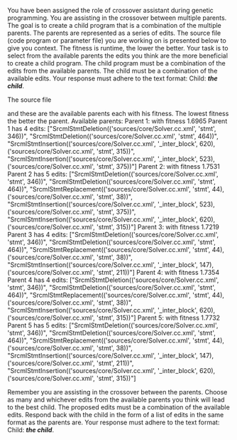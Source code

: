 
You have been assigned the role of crossover assistant during genetic programming. You are assisting in the crossover between multiple parents. The goal is to create a child program that is a combination of the multiple parents. The parents are represented as a series of edits. The source file (code program or parameter file)  you are working on is presented below to give you context.
The fitness is runtime, the lower the better.
Your task is to select from the available parents the edits you think are the more beneficial to create a child program. The child program must be a combination of the edits from the available parents. The child must be a combination of the available edits. Your response must adhere to the text format: Child: ***the child***.

The source file

and these are the available parents each with his fitness. The lowest fitness the better the parent.
Available parents:
 Parent 1:
 with fitness 1.6965
Parent 1 has 4 edits: ["SrcmlStmtDeletion(('sources/core/Solver.cc.xml', 'stmt', 346))", "SrcmlStmtDeletion(('sources/core/Solver.cc.xml', 'stmt', 464))", "SrcmlStmtInsertion(('sources/core/Solver.cc.xml', '_inter_block', 620), ('sources/core/Solver.cc.xml', 'stmt', 315))", "SrcmlStmtInsertion(('sources/core/Solver.cc.xml', '_inter_block', 523), ('sources/core/Solver.cc.xml', 'stmt', 375))"]
 Parent 2:
 with fitness 1.7531
Parent 2 has 5 edits: ["SrcmlStmtDeletion(('sources/core/Solver.cc.xml', 'stmt', 346))", "SrcmlStmtDeletion(('sources/core/Solver.cc.xml', 'stmt', 464))", "SrcmlStmtReplacement(('sources/core/Solver.cc.xml', 'stmt', 44), ('sources/core/Solver.cc.xml', 'stmt', 38))", "SrcmlStmtInsertion(('sources/core/Solver.cc.xml', '_inter_block', 523), ('sources/core/Solver.cc.xml', 'stmt', 375))", "SrcmlStmtInsertion(('sources/core/Solver.cc.xml', '_inter_block', 620), ('sources/core/Solver.cc.xml', 'stmt', 315))"]
 Parent 3:
 with fitness 1.7219
Parent 3 has 4 edits: ["SrcmlStmtDeletion(('sources/core/Solver.cc.xml', 'stmt', 346))", "SrcmlStmtDeletion(('sources/core/Solver.cc.xml', 'stmt', 464))", "SrcmlStmtReplacement(('sources/core/Solver.cc.xml', 'stmt', 44), ('sources/core/Solver.cc.xml', 'stmt', 38))", "SrcmlStmtInsertion(('sources/core/Solver.cc.xml', '_inter_block', 147), ('sources/core/Solver.cc.xml', 'stmt', 211))"]
 Parent 4:
 with fitness 1.7354
Parent 4 has 4 edits: ["SrcmlStmtDeletion(('sources/core/Solver.cc.xml', 'stmt', 346))", "SrcmlStmtDeletion(('sources/core/Solver.cc.xml', 'stmt', 464))", "SrcmlStmtReplacement(('sources/core/Solver.cc.xml', 'stmt', 44), ('sources/core/Solver.cc.xml', 'stmt', 38))", "SrcmlStmtInsertion(('sources/core/Solver.cc.xml', '_inter_block', 620), ('sources/core/Solver.cc.xml', 'stmt', 315))"]
 Parent 5:
 with fitness 1.7732
Parent 5 has 5 edits: ["SrcmlStmtDeletion(('sources/core/Solver.cc.xml', 'stmt', 346))", "SrcmlStmtDeletion(('sources/core/Solver.cc.xml', 'stmt', 464))", "SrcmlStmtReplacement(('sources/core/Solver.cc.xml', 'stmt', 44), ('sources/core/Solver.cc.xml', 'stmt', 38))", "SrcmlStmtInsertion(('sources/core/Solver.cc.xml', '_inter_block', 147), ('sources/core/Solver.cc.xml', 'stmt', 211))", "SrcmlStmtInsertion(('sources/core/Solver.cc.xml', '_inter_block', 620), ('sources/core/Solver.cc.xml', 'stmt', 315))"]


Remember you are assisting in the crossover between the parents. Choose as many and whichever edits from the available parents you think will lead to the best child. The proposed edits must be a combination of the available edits. Respond back with the child in the form of a list of edits in the same format as the parents are.
Your response must adhere to the text format: Child: ***the child***. 
